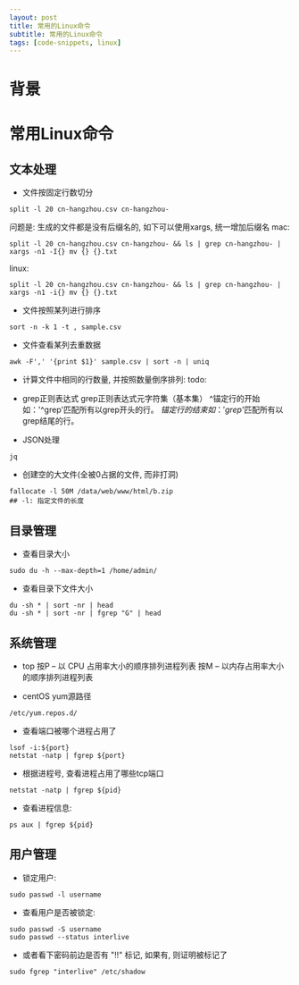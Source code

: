 ```yaml
---
layout: post 
title: 常用的Linux命令
subtitle: 常用的Linux命令
tags: [code-snippets, linux]
---
```


# 背景
# 常用Linux命令

## 文本处理
* 文件按固定行数切分
```shell
split -l 20 cn-hangzhou.csv cn-hangzhou-
```
问题是: 生成的文件都是没有后缀名的, 如下可以使用xargs, 统一增加后缀名
mac:
```shell
split -l 20 cn-hangzhou.csv cn-hangzhou- && ls | grep cn-hangzhou- | xargs -n1 -I{} mv {} {}.txt
```

linux:
```shell
split -l 20 cn-hangzhou.csv cn-hangzhou- && ls | grep cn-hangzhou- | xargs -n1 -i{} mv {} {}.txt
```

* 文件按照某列进行排序
```shell
sort -n -k 1 -t , sample.csv
```

* 文件查看某列去重数据
```shell  
awk -F',' '{print $1}' sample.csv | sort -n | uniq
```

* 计算文件中相同的行数量, 并按照数量倒序排列:
todo: 

* grep正则表达式
  grep正则表达式元字符集（基本集）
  ^锚定行的开始 如：'^grep'匹配所有以grep开头的行。
  $锚定行的结束 如：'grep$'匹配所有以grep结尾的行。

* JSON处理
```shell
jq
```

* 创建空的大文件(全被0占据的文件, 而非打洞)
```shell
fallocate -l 50M /data/web/www/html/b.zip
## -l: 指定文件的长度
```

## 目录管理

* 查看目录大小
```shell
sudo du -h --max-depth=1 /home/admin/
```

* 查看目录下文件大小
```shell
du -sh * | sort -nr | head
du -sh * | sort -nr | fgrep "G" | head
```

## 系统管理
* top
  按P – 以 CPU 占用率大小的顺序排列进程列表
  按M – 以内存占用率大小的顺序排列进程列表

* centOS yum源路径
```shell
/etc/yum.repos.d/
```

* 查看端口被哪个进程占用了
```shell
lsof -i:${port}
netstat -natp | fgrep ${port}
```

* 根据进程号, 查看进程占用了哪些tcp端口
```shell
netstat -natp | fgrep ${pid}
```

* 查看进程信息:
```shell
ps aux | fgrep ${pid}
```

## 用户管理
* 锁定用户:
```shell
sudo passwd -l username
```

* 查看用户是否被锁定:
```shell
sudo passwd -S username
sudo passwd --status interlive
```

- 或者看下密码前边是否有 "!!" 标记, 如果有, 则证明被标记了
```shell
sudo fgrep "interlive" /etc/shadow
```
